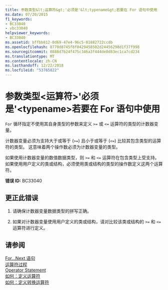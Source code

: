 ```yaml
---
title: 参数类型&lt;运算符&gt;'必须是'&lt;typename&gt;若要在 For 语句中使用
ms.date: 07/20/2015
f1_keywords:
- BC33040
- vbc33040
helpviewer_keywords:
- BC33040
ms.assetid: bffbb812-0d69-47e4-96c5-01882722ccdb
ms.openlocfilehash: 8770d8745f8f0429458502d24456298d1f37f998
ms.sourcegitcommit: 0888d7b24f475c346a3f444de8d83ec1ca7cd234
ms.translationtype: MT
ms.contentlocale: zh-CN
ms.lasthandoff: 12/22/2018
ms.locfileid: "53765822"
---
```

# <a name="parameter-types-of-ltoperatorgt-must-be-lttypenamegt-to-be-used-in-a-for-statement"></a>参数类型&lt;运算符&gt;'必须是'&lt;typename&gt;若要在 For 语句中使用
`For` 循环指定不使用其自身类型的参数来定义 `>=` 或 `<=` 运算符的类型的计数器变量。  
  
 计数器变量必须为支持大于或等于 (`>=`) 且小于或等于 (`<=`) 比较其包含类型的运算符的类型。 这意味着两个操作数必须为计数器变量的类型。  
  
 如果使用计数器变量的数值数据类型，则 `>=` 和 `<=` 运算符在包含类型上受支持。 如果使用用户定义的类或结构，必须使用类或结构的类型的操作数定义这两个运算符。  
  
 **错误 ID:** BC33040  
  
## <a name="to-correct-this-error"></a>更正此错误  
  
1.  请确保计数器变量数据类型的拼写正确。  
  
2.  如果对计数器变量使用用户定义的类或结构，请对比较该类或结构的 `>=` 和 `<=` 运算符进行定义。  
  
## <a name="see-also"></a>请参阅  
 [For...Next 语句](../../visual-basic/language-reference/statements/for-next-statement.md)  
 [运算符过程](../../visual-basic/programming-guide/language-features/procedures/operator-procedures.md)  
 [Operator Statement](../../visual-basic/language-reference/statements/operator-statement.md)  
 [如何：定义运算符](../../visual-basic/programming-guide/language-features/procedures/how-to-define-an-operator.md)  
 [如何：定义转换运算符](../../visual-basic/programming-guide/language-features/procedures/how-to-define-a-conversion-operator.md)

